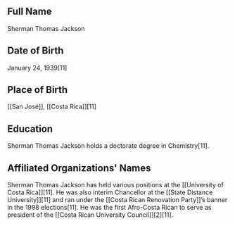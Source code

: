 ## Full Name
Sherman Thomas Jackson

## Date of Birth
January 24, 1939[11]

## Place of Birth
[[San José]], [[Costa Rica]][11]

## Education
Sherman Thomas Jackson holds a doctorate degree in Chemistry[11].

## Affiliated Organizations' Names
Sherman Thomas Jackson has held various positions at the [[University of Costa Rica]][11]. He was also interim Chancellor at the [[State Distance University]][11] and ran under the [[Costa Rican Renovation Party]]’s banner in the 1998 elections[11]. He was the first Afro-Costa Rican to serve as president of the [[Costa Rican University Council]][2][11].

